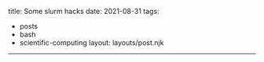 title: Some slurm hacks
date: 2021-08-31
tags:
  - posts
  - bash
  - scientific-computing
layout: layouts/post.njk
---

